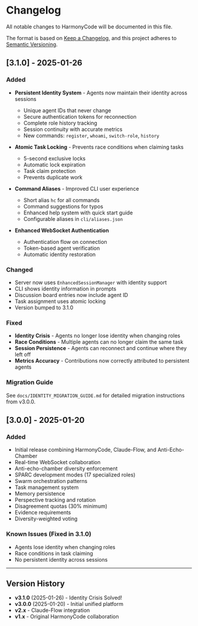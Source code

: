 # Changelog

All notable changes to HarmonyCode will be documented in this file.

The format is based on [Keep a Changelog](https://keepachangelog.com/en/1.0.0/),
and this project adheres to [Semantic Versioning](https://semver.org/spec/v2.0.0.html).

## [3.1.0] - 2025-01-26

### Added
- **Persistent Identity System** - Agents now maintain their identity across sessions
  - Unique agent IDs that never change
  - Secure authentication tokens for reconnection
  - Complete role history tracking
  - Session continuity with accurate metrics
  - New commands: `register`, `whoami`, `switch-role`, `history`
  
- **Atomic Task Locking** - Prevents race conditions when claiming tasks
  - 5-second exclusive locks
  - Automatic lock expiration
  - Task claim protection
  - Prevents duplicate work

- **Command Aliases** - Improved CLI user experience
  - Short alias `hc` for all commands
  - Command suggestions for typos
  - Enhanced help system with quick start guide
  - Configurable aliases in `cli/aliases.json`

- **Enhanced WebSocket Authentication**
  - Authentication flow on connection
  - Token-based agent verification
  - Automatic identity restoration

### Changed
- Server now uses `EnhancedSessionManager` with identity support
- CLI shows identity information in prompts
- Discussion board entries now include agent ID
- Task assignment uses atomic locking
- Version bumped to 3.1.0

### Fixed
- **Identity Crisis** - Agents no longer lose identity when changing roles
- **Race Conditions** - Multiple agents can no longer claim the same task
- **Session Persistence** - Agents can reconnect and continue where they left off
- **Metrics Accuracy** - Contributions now correctly attributed to persistent agents

### Migration Guide
See `docs/IDENTITY_MIGRATION_GUIDE.md` for detailed migration instructions from v3.0.0.

## [3.0.0] - 2025-01-20

### Added
- Initial release combining HarmonyCode, Claude-Flow, and Anti-Echo-Chamber
- Real-time WebSocket collaboration
- Anti-echo-chamber diversity enforcement
- SPARC development modes (17 specialized roles)
- Swarm orchestration patterns
- Task management system
- Memory persistence
- Perspective tracking and rotation
- Disagreement quotas (30% minimum)
- Evidence requirements
- Diversity-weighted voting

### Known Issues (Fixed in 3.1.0)
- Agents lose identity when changing roles
- Race conditions in task claiming
- No persistent identity across sessions

---

## Version History

- **v3.1.0** (2025-01-26) - Identity Crisis Solved!
- **v3.0.0** (2025-01-20) - Initial unified platform
- **v2.x** - Claude-Flow integration
- **v1.x** - Original HarmonyCode collaboration